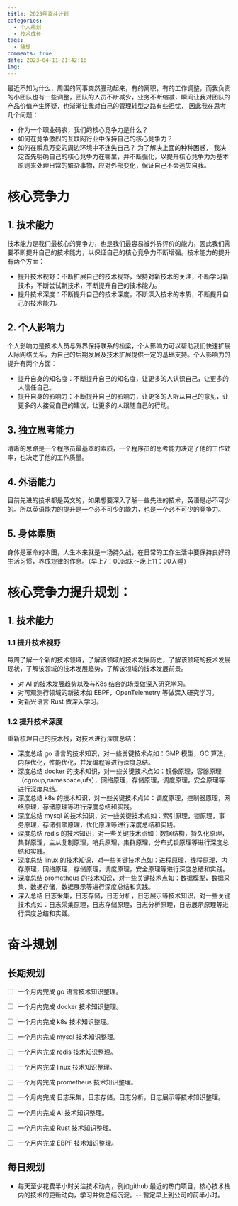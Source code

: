 ```yaml
---
title: 2023年奋斗计划
categories:
  - 个人规划
  - 技术成长
tags:
  - 随想
comments: true
date: 2023-04-11 21:42:16
img:
---
```

最近不知为什么，周围的同事突然骚动起来，有的离职，有的工作调整，而我负责的小团队也有一些调整，团队的人员不断减少，业务不断缩减，瞬间让我对团队的产品价值产生怀疑，也渐渐让我对自己的管理转型之路有些担忧，
因此我在思考几个问题：
- 作为一个职业码农，我们的核心竞争力是什么？
- 如何在竞争激烈的互联网行业中保持自己的核心竞争力？
- 如何在瞬息万变的周边环境中不迷失自己？
为了解决上面的种种困惑， 我决定首先明确自己的核心竞争力在哪里，并不断强化，以提升核心竞争力为基本原则来处理日常的繁杂事物，应对外部变化，保证自己不会迷失自我。


# 核心竞争力
## 1. 技术能力
技术能力是我们最核心的竞争力，也是我们最容易被外界评价的能力，因此我们需要不断提升自己的技术能力，以保证自己的核心竞争力不断增强。技术能力的提升有两个方面：
- 提升技术视野：不断扩展自己的技术视野，保持对新技术的关注，不断学习新技术，不断尝试新技术，不断提升自己的技术能力。
- 提升技术深度：不断提升自己的技术深度，不断深入技术的本质，不断提升自己的技术能力。

## 2. 个人影响力
个人影响力是技术人员与外界保持联系的桥梁，个人影响力可以帮助我们快速扩展人际网络关系，为自己的后期发展及技术扩展提供一定的基础支持。个人影响力的提升有两个方面：
- 提升自身的知名度：不断提升自己的知名度，让更多的人认识自己，让更多的人信任自己。
- 提升自身的影响力：不断提升自己的影响力，让更多的人听从自己的意见，让更多的人接受自己的建议，让更多的人跟随自己的行动。

## 3. 独立思考能力
清晰的思路是一个程序员最基本的素质，一个程序员的思考能力决定了他的工作效率，也决定了他的工作质量。

## 4. 外语能力
目前先进的技术都是英文的，如果想要深入了解一些先进的技术，英语是必不可少的。所以英语能力的提升是一个必不可少的能力，也是一个必不可少的竞争力。

## 5. 身体素质
身体是革命的本田，人生本来就是一场持久战，在日常的工作生活中要保持良好的生活习惯，养成规律的作息。（早上7：00起床～晚上11：00入睡） 


# 核心竞争力提升规划：
## 1. 技术能力
### 1.1 提升技术视野
每周了解一个新的技术领域，了解该领域的技术发展历史，了解该领域的技术发展现状，了解该领域的技术发展趋势，了解该领域的技术发展前景。
- 对 AI 的技术发展趋势以及与K8s 结合的场景做深入研究学习。
- 对可观测行领域的新技术如 EBPF，OpenTelemetry 等做深入研究学习。
- 对新兴语言 Rust 做深入学习。

### 1.2 提升技术深度
重新梳理自己的技术栈，对技术进行深度总结：
- 深度总结 go 语言的技术知识，对一些关键技术点如：GMP 模型，GC 算法，内存优化，性能优化，并发编程等进行深度总结。
- 深度总结 docker 的技术知识，对一些关键技术点如：镜像原理，容器原理（cgroup,namespace,ufs），网络原理，存储原理，调度原理，安全原理等进行深度总结。
- 深度总结 k8s 的技术知识，对一些关键技术点如：调度原理，控制器原理，网络原理，存储原理等进行深度总结和实践。
- 深度总结 mysql 的技术知识，对一些关键技术点如：索引原理，锁原理，事务原理，存储引擎原理，优化原理等进行深度总结和实践。
- 深度总结 redis 的技术知识，对一些关键技术点如：数据结构，持久化原理，集群原理，主从复制原理，哨兵原理，集群原理，分布式锁原理等进行深度总结和实践。
- 深度总结 linux 的技术知识，对一些关键技术点如：进程原理，线程原理，内存原理，网络原理，存储原理，调度原理，安全原理等进行深度总结和实践。
- 深度总结 prometheus 的技术知识，对一些关键技术点如：数据模型，数据采集，数据存储，数据展示等进行深度总结和实践。
- 深入总结 日志采集，日志存储，日志分析，日志展示等技术知识，对一些关键技术点如：日志采集原理，日志存储原理，日志分析原理，日志展示原理等进行深度总结和实践。


# 奋斗规划
## 长期规划
- [ ] 一个月内完成 go 语言技术知识整理。
- [ ] 一个月内完成 docker 技术知识整理。
- [ ] 一个月内完成 k8s 技术知识整理。
- [ ] 一个月内完成 mysql 技术知识整理。
- [ ] 一个月内完成 redis 技术知识整理。
- [ ] 一个月内完成 linux 技术知识整理。
- [ ] 一个月内完成 prometheus 技术知识整理。
- [ ] 一个月内完成 日志采集，日志存储，日志分析，日志展示等技术知识整理。
- [ ] 一个月内完成 AI 技术知识整理。
- [ ] 一个月内完成 Rust 技术知识整理。
- [ ] 一个月内完成 EBPF 技术知识整理。 


## 每日规划
- 每天至少花费半小时关注技术动向，例如github 最近的热门项目，核心技术栈内的技术的更新动向，学习并做总结沉淀。-- 暂定早上到公司的前半小时。

